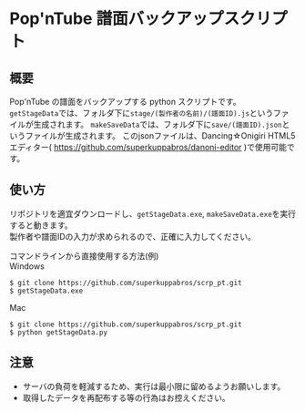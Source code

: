 # Pop'nTube 譜面バックアップスクリプト

## 概要

Pop'nTube の譜面をバックアップする python スクリプトです。  
`getStageData`では、フォルダ下に`stage/(製作者の名前)/(譜面ID).js`というファイルが生成されます。
`makeSaveData`では、フォルダ下に`save/(譜面ID).json`というファイルが生成されます。
このjsonファイルは、Dancing☆Onigiri HTML5エディター( https://github.com/superkuppabros/danoni-editor )で使用可能です。

## 使い方

リポジトリを適宜ダウンロードし、`getStageData.exe`, `makeSaveData.exe`を実行すると動きます。  
製作者や譜面IDの入力が求められるので、正確に入力してください。

コマンドラインから直接使用する方法(例)  
Windows

```
$ git clone https://github.com/superkuppabros/scrp_pt.git
$ getStageData.exe
```

Mac

```
$ git clone https://github.com/superkuppabros/scrp_pt.git
$ python getStageData.py
```

## 注意

- サーバの負荷を軽減するため、実行は最小限に留めるようお願いします。
- 取得したデータを再配布する等の行為はお控えください。
